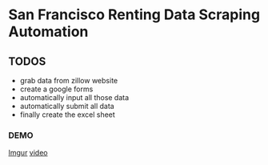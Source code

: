 # San Francisco Renting Data Scraping Automation

## TODOS

* grab data from zillow website
* create a google forms
* automatically input all those data
* automatically submit all data
* finally create the excel sheet

### DEMO

[Imgur](https://imgur.com/WRYvqoX)
[video](https://i.imgur.com/WRYvqoX.mp4)